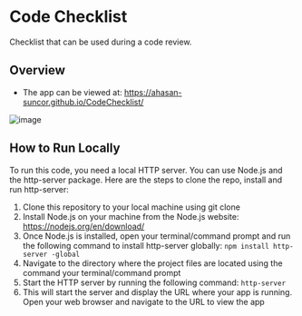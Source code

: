 # Code Checklist

Checklist that can be used during a code review.

## Overview
* The app can be viewed at: https://ahasan-suncor.github.io/CodeChecklist/

![image](https://user-images.githubusercontent.com/84206795/221395147-b63c1de2-4436-4c89-926b-596e16fad5f0.png)

## How to Run Locally
To run this code, you need a local HTTP server. You can use Node.js and the http-server package. Here are the steps to clone the repo, install and run http-server:
1. Clone this repository to your local machine using git clone
2. Install Node.js on your machine from the Node.js website: https://nodejs.org/en/download/
3. Once Node.js is installed, open your terminal/command prompt and run the following command to install http-server globally: `npm install http-server -global`
4. Navigate to the directory where the project files are located using the command your terminal/command prompt
5. Start the HTTP server by running the following command: `http-server`
6. This will start the server and display the URL where your app is running. Open your web browser and navigate to the URL to view the app